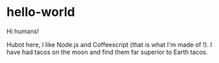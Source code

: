 # hello-world

Hi humans!

Hubot here,  l like Node.js and Coffeescript (that is what I'm made of !).
I have had tacos on the moon and find them far superior to Earth tacos.
